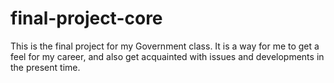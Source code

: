# final-project-core

This is the final project for my Government class. It is a way for me to get a feel for my career, and also get acquainted with issues and developments in the present time.
